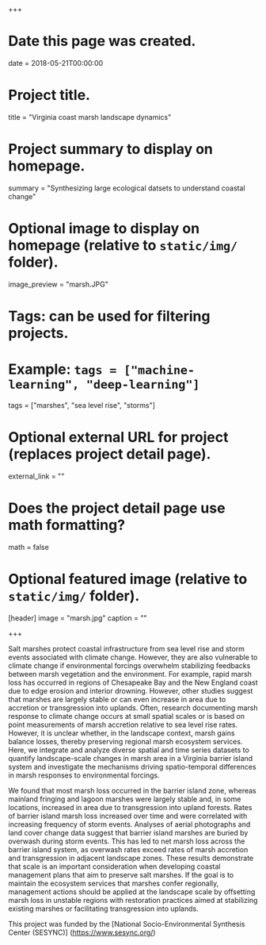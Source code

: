 +++
# Date this page was created.
date = 2018-05-21T00:00:00

# Project title.
title = "Virginia coast marsh landscape dynamics"

# Project summary to display on homepage.
summary = "Synthesizing large ecological datsets to understand coastal change"

# Optional image to display on homepage (relative to `static/img/` folder).
image_preview = "marsh.JPG"

# Tags: can be used for filtering projects.
# Example: `tags = ["machine-learning", "deep-learning"]`
tags = ["marshes", "sea level rise", "storms"]

# Optional external URL for project (replaces project detail page).
external_link = ""

# Does the project detail page use math formatting?
math = false

# Optional featured image (relative to `static/img/` folder).
[header]
image = "marsh.jpg"
caption = ""

+++

Salt marshes protect coastal infrastructure from sea level rise and storm events associated with climate change. However, they are also vulnerable to climate change if environmental forcings overwhelm stabilizing feedbacks between marsh vegetation and the environment. For example, rapid marsh loss has occurred in regions of Chesapeake Bay and the New England coast due to edge erosion and interior drowning. However, other studies suggest that marshes are largely stable or can even increase in area due to accretion or transgression into uplands. Often, research documenting marsh response to climate change occurs at small spatial scales or is based on point measurements of marsh accretion relative to sea level rise rates. However, it is unclear whether, in the landscape context, marsh gains balance losses, thereby preserving regional marsh ecosystem services. Here, we integrate and analyze diverse spatial and time series datasets to quantify landscape-scale changes in marsh area in a Virginia barrier island system and investigate the mechanisms driving spatio-temporal differences in marsh responses to environmental forcings.

We found that most marsh loss occurred in the barrier island zone, whereas mainland fringing and lagoon marshes were largely stable and, in some locations, increased in area due to transgression into upland forests. Rates of barrier island marsh loss increased over time and were correlated with increasing frequency of storm events. Analyses of aerial photographs and land cover change data suggest that barrier island marshes are buried by overwash during storm events. This has led to net marsh loss across the barrier island system, as overwash rates exceed rates of marsh accretion and transgression in adjacent landscape zones. These results demonstrate that scale is an important consideration when developing coastal management plans that aim to preserve salt marshes. If the goal is to maintain the ecosystem services that marshes confer regionally, management actions should be applied at the landscape scale by offsetting marsh loss in unstable regions with restoration practices aimed at stabilizing existing marshes or facilitating transgression into uplands.

This project was funded by the [National Socio-Environmental Synthesis Center (SESYNC)] (https://www.sesync.org/)